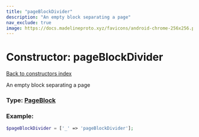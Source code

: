 ```yaml
---
title: "pageBlockDivider"
description: "An empty block separating a page"
nav_exclude: true
image: https://docs.madelineproto.xyz/favicons/android-chrome-256x256.png
---
```

# Constructor: pageBlockDivider  
[Back to constructors index](index.md)



An empty block separating a page




### Type: [PageBlock](../types/PageBlock.md)


### Example:

```php
$pageBlockDivider = ['_' => 'pageBlockDivider'];
```  
